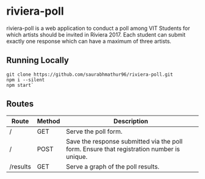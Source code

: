 # riviera-poll
riviera-poll is a web application to conduct a poll among VIT Students for which artists should be invited in Riviera 2017. 
Each student can submit exactly one response which can have a maximum of three artists.

## Running Locally
```
git clone https://github.com/saurabhmathur96/riviera-poll.git
npm i --silent
npm start`
```

## Routes
| Route    | Method | Description                                                                               |
|----------|--------|-------------------------------------------------------------------------------------------|
| /        | GET    | Serve the poll form.                                                                      |
| /        | POST   | Save the response submitted via the poll form. Ensure that registration number is unique. |
| /results | GET    | Serve a graph of the poll results.                                                        |

